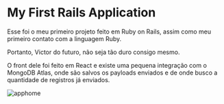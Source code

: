 # My First Rails Application

Esse foi o meu primeiro projeto feito em Ruby on Rails, assim como meu primeiro contato com a linguagem Ruby.

Portanto, Victor do futuro, não seja tão duro consigo mesmo.

O front dele foi feito em React e existe uma pequena integração com o MongoDB Atlas, onde são salvos os payloads enviados e de onde busco a quantidade de registros já enviados.

![apphome](https://i.imgur.com/z1WoQft.png)
